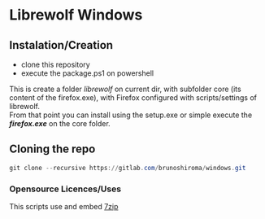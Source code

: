 # Librewolf Windows

## Instalation/Creation
 * clone this repository
 * execute the package.ps1 on powershell  

 This is create a folder *librewolf* on current dir, with subfolder core (its content of the firefox.exe), with Firefox configured with scripts/settings of librewolf.  
 From that point you can install using the setup.exe or simple execute the ***firefox.exe*** on the core folder.

## Cloning the repo
```powershell
git clone --recursive https://gitlab.com/brunoshiroma/windows.git 
```

### Opensource Licences/Uses
This scripts use and embed [7zip](https://www.7-zip.org/)
